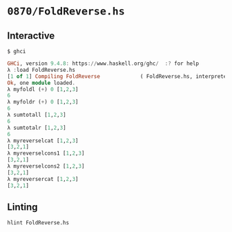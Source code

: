 # `0870/FoldReverse.hs`

## Interactive

```console
$ ghci
```
```haskell
GHCi, version 9.4.8: https://www.haskell.org/ghc/  :? for help
λ :load FoldReverse.hs
[1 of 1] Compiling FoldReverse             ( FoldReverse.hs, interpreted )
Ok, one module loaded.
λ myfoldl (+) 0 [1,2,3]
6
λ myfoldr (+) 0 [1,2,3]
6
λ sumtotall [1,2,3]
6
λ sumtotalr [1,2,3]
6
λ myreverselcat [1,2,3]
[3,2,1]
λ myreverselcons1 [1,2,3]
[3,2,1]
λ myreverselcons2 [1,2,3]
[3,2,1]
λ myreversercat [1,2,3]
[3,2,1]
```

## Linting

```console
hlint FoldReverse.hs
```
